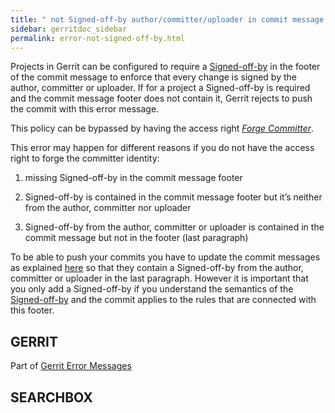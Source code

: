 ```yaml
---
title: " not Signed-off-by author/committer/uploader in commit message footer"
sidebar: gerritdoc_sidebar
permalink: error-not-signed-off-by.html
---
```

Projects in Gerrit can be configured to require a
[Signed-off-by](user-signedoffby.html#Signed-off-by) in the footer of
the commit message to enforce that every change is signed by the author,
committer or uploader. If for a project a Signed-off-by is required and
the commit message footer does not contain it, Gerrit rejects to push
the commit with this error message.

This policy can be bypassed by having the access right [*Forge
Committer*](access-control.html#category_forge_committer).

This error may happen for different reasons if you do not have the
access right to forge the committer identity:

1.  missing Signed-off-by in the commit message footer

2.  Signed-off-by is contained in the commit message footer but it’s
    neither from the author, committer nor uploader

3.  Signed-off-by from the author, committer or uploader is contained in
    the commit message but not in the footer (last paragraph)

To be able to push your commits you have to update the commit messages
as explained [here](error-push-fails-due-to-commit-message.html) so that
they contain a Signed-off-by from the author, committer or uploader in
the last paragraph. However it is important that you only add a
Signed-off-by if you understand the semantics of the
[Signed-off-by](user-signedoffby.html#Signed-off-by) and the commit
applies to the rules that are connected with this footer.

## GERRIT

Part of [Gerrit Error Messages](error-messages.html)

## SEARCHBOX

